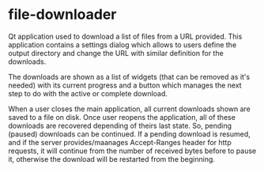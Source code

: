 # file-downloader

Qt application used to download a list of files from a URL provided. This application contains a settings dialog
which allows to users define the output directory and change the URL with similar definition for the downloads.

The downloads are shown as a list of widgets (that can be removed as it's needed) with its current progress
and a button which manages the next step to do with the active or complete download.

When a user closes the main application, all current downloads shown are saved to a file on disk. Once user
reopens the application, all of these downloads are recovered depending of theirs last state. So, pending
(paused) downloads can be continued. If a pending download is resumed, and if the server provides/maanages
Accept-Ranges header for http requests, it will continue from the number of received bytes before to pause
it, otherwise the download will be restarted from the beginning.
